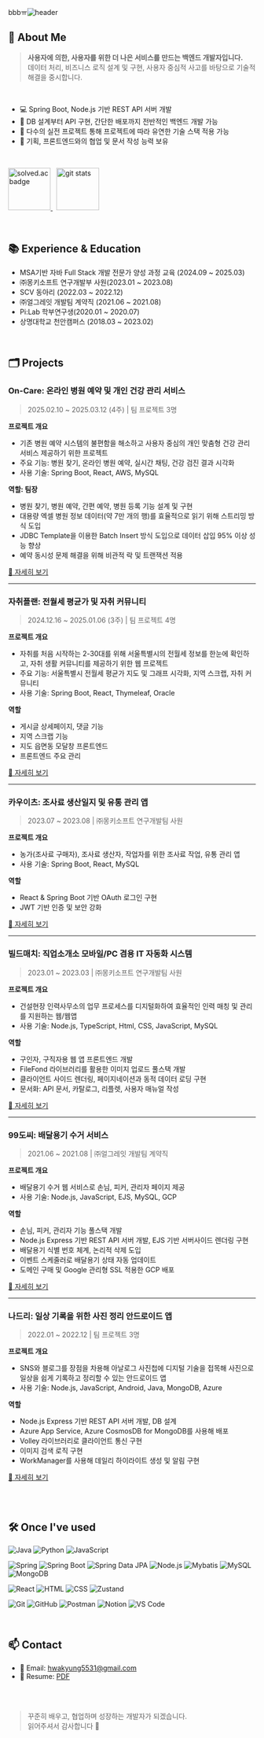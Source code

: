 bbbㅠ![header](https://capsule-render.vercel.app/api?type=waving&height=180&color=gradient&text=HwaKyung's%20portfolio&fontAlignY=36&fontSize=30&section=header&reversal=false&textBg=false&fontColor=FFF)


## 👋 About Me
> **사용자에 의한, 사용자를 위한 더 나은 서비스를 만드는 백엔드 개발자입니다.** </br>
> 데이터 처리, 비즈니스 로직 설계 및 구현, 사용자 중심적 사고를 바탕으로 기술적 해결을 중시합니다.

</br>

- 💻 Spring Boot, Node.js 기반 REST API 서버 개발
- 🌱 DB 설계부터 API 구현, 간단한 배포까지 전반적인 백엔드 개발 가능
- 💪 다수의 실전 프로젝트 통해 프로젝트에 따라 유연한 기술 스택 적용 가능
- 💬 기획, 프론트엔드와의 협업 및 문서 작성 능력 보유

</br>

<p>
  <a href="https://solved.ac/hwakyung99" rel="noopener noreferrer nofollow">
    <img src="http://mazassumnida.wtf/api/v2/generate_badge?boj=hwakyung99" alt="solved.ac badge" style="height: 9vw;"/>
  </a>
  &nbsp;
  <img src="https://github-readme-stats.vercel.app/api?username=hwakyung99&count_private=true&show_icons=true" alt="git stats" style="height: 9vw;"/>
</p>

<br />

## 📚 Experience & Education
- MSA기반 자바 Full Stack 개발 전문가 양성 과정 교육 (2024.09 ~ 2025.03)
- ㈜몽키소프트 연구개발부 사원(2023.01 ~ 2023.08)
- SCV 동아리 (2022.03 ~ 2022.12)
- ㈜얼그레잇 개발팀 계약직 (2021.06 ~ 2021.08)
- Pi:Lab 학부연구생(2020.01 ~ 2020.07)
- 상명대학교 천안캠퍼스 (2018.03 ~ 2023.02)

<br />

## 🗂️ Projects

### On-Care: 온라인 병원 예약 및 개인 건강 관리 서비스
> 2025.02.10 ~ 2025.03.12 (4주) | 팀 프로젝트 3명

**프로젝트 개요**
- 기존 병원 예약 시스템의 불편함을 해소하고 사용자 중심의 개인 맞춤형 건강 관리 서비스 제공하기 위한 프로젝트
- 주요 기능: 병원 찾기, 온라인 병원 예약, 실시간 채팅, 건강 검진 결과 시각화
- 사용 기술: Spring Boot, React, AWS, MySQL

**역할: 팀장**
- 병원 찾기, 병원 예약, 간편 예약, 병원 등록 기능 설계 및 구현
- 대용량 엑셀 병원 정보 데이터(약 7만 개의 행)를 효율적으로 읽기 위해 스트리밍 방식 도입
- JDBC Template을 이용한 Batch Insert 방식 도입으로 데이터 삽입 95% 이상 성능 향상
- 예약 동시성 문제 해결을 위해 비관적 락 및 트랜잭션 적용

[🔗 자세히 보기](OnCare/README.md)

---

### 자취플랜: 전월세 평균가 및 자취 커뮤니티
> 2024.12.16 ~ 2025.01.06 (3주) | 팀 프로젝트 4명

**프로젝트 개요**
- 자취를 처음 시작하는 2-30대를 위해 서울특별시의 전월세 정보를 한눈에 확인하고, 자취 생활 커뮤니티를 제공하기 위한 웹 프로젝트
- 주요 기능: 서울특별시 전월세 평균가 지도 및 그래프 시각화, 지역 스크랩, 자취 커뮤니티
- 사용 기술: Spring Boot, React, Thymeleaf, Oracle

**역할**
- 게시글 상세페이지, 댓글 기능
- 지역 스크랩 기능
- 지도 읍면동 모달창 프론트엔드
- 프론트엔드 주요 관리

[🔗 자세히 보기](https://github.com/hwakyung99/JachuiPlan.git)

---

### 카우이츠: 조사료 생산일지 및 유통 관리 앱
>  2023.07 ~ 2023.08 | ㈜몽키소프트 연구개발팀 사원

**프로젝트 개요**
- 농가(조사료 구매자), 조사료 생산자, 작업자를 위한 조사료 작업, 유통 관리 앱
- 사용 기술: Spring Boot, React, MySQL

**역할**
- React & Spring Boot 기반 OAuth 로그인 구현
- JWT 기반 인증 및 보안 강화

[🔗 자세히 보기](CowEats/README.md)

---

### 빌드매치: 직업소개소 모바일/PC 겸용 IT 자동화 시스템
> 2023.01 ~ 2023.03 | ㈜몽키소프트 연구개발팀 사원

**프로젝트 개요**
- 건설현장 인력사무소의 업무 프로세스를 디지털화하여 효율적인 인력 매칭 및 관리를 지원하는 웹/웹앱
- 사용 기술: Node.js, TypeScript, Html, CSS, JavaScript, MySQL
  
**역할**
- 구인자, 구직자용 웹 앱 프론트엔드 개발
- FileFond 라이브러리를 활용한 이미지 업로드 풀스택 개발
- 클라이언트 사이드 렌더링, 페이지네이션과 동적 데이터 로딩 구현
- 문서화: API 문서, 카탈로그, 리플렛, 사용자 매뉴얼 작성

[🔗 자세히 보기](BuildMatch/README.md)

---

### 99도씨: 배달용기 수거 서비스
>  2021.06 ~ 2021.08 | ㈜얼그레잇 개발팀 계약직

**프로젝트 개요**
- 배달용기 수거 웹 서비스로 손님, 피커, 관리자 페이지 제공
- 사용 기술: Node.js, JavaScript, EJS, MySQL, GCP
  
**역할**
- 손님, 피커, 관리자 기능 풀스택 개발
- Node.js Express 기반 REST API 서버 개발, EJS 기반 서버사이드 렌더링 구현
- 배달용기 식별 번호 체계, 논리적 삭제 도입
- 이벤트 스케줄러로 배달용기 상태 자동 업데이트
- 도메인 구매 및 Google 관리형 SSL 적용한 GCP 배포

[🔗 자세히 보기](99celsius/README.md)

---

### 나드리: 일상 기록을 위한 사진 정리 안드로이드 앱
> 2022.01 ~ 2022.12 | 팀 프로젝트 3명

**프로젝트 개요**
- SNS와 블로그를 장점을 차용해 아날로그 사진첩에 디지털 기술을 접목해 사진으로 일상을 쉽게 기록하고 정리할 
수 있는 안드로이드 앱
- 사용 기술: Node.js, JavaScript, Android, Java, MongoDB, Azure

**역할**
- Node.js Express 기반 REST API 서버 개발, DB 설계
- Azure App Service, Azure CosmosDB for MongoDB를 사용해 배포
- Volley 라이브러리로 클라이언트 통신 구현
- 이미지 검색 로직 구현
- WorkManager를 사용해 데일리 하이라이트 생성 및 알림 구현

[🔗 자세히 보기](https://github.com/hwakyung99/nadri-back-end.git)

<br /><br />


## 🛠️ Once I've used

![Java](https://img.shields.io/badge/Java-007396?style=flat&logo=java&logoColor=white)
![Python](https://img.shields.io/badge/Python-3776AB?style=flat&logo=python&logoColor=white)
![JavaScript](https://img.shields.io/badge/JavaScript-F7DF1E?style=flat&logo=javascript&logoColor=black)

![Spring](https://img.shields.io/badge/Spring-6DB33F?style=flat&logo=spring&logoColor=white)
![Spring Boot](https://img.shields.io/badge/Spring%20Boot-6DB33F?style=flat&logo=spring-boot&logoColor=white)
![Spring Data JPA](https://img.shields.io/badge/Spring_Data_JPA-6DB33F?style=flat)
![Node.js](https://img.shields.io/badge/Node.js-5FA04E?style=flat&logo=node.js&logoColor=white)
![Mybatis](https://img.shields.io/badge/Mybatis-59666C?style=flat)
![MySQL](https://img.shields.io/badge/MySQL-4479A1?style=flat&logo=mysql&logoColor=white)
![MongoDB](https://img.shields.io/badge/MongoDB-47A248?style=flat&logo=mongodb&logoColor=white)

![React](https://img.shields.io/badge/React-61DAFB?style=flat&logo=react&logoColor=black)
![HTML](https://img.shields.io/badge/HTML5-E34F26?style=flat&logo=html5&logoColor=white)
![CSS](https://img.shields.io/badge/CSS3-1572B6?style=flat&logo=css3&logoColor=white)
![Zustand](https://img.shields.io/badge/Zustand-59666C?style=flat)

![Git](https://img.shields.io/badge/Git-F05032?style=flat&logo=git&logoColor=white)
![GitHub](https://img.shields.io/badge/GitHub-181717?style=flat&logo=github&logoColor=white)
![Postman](https://img.shields.io/badge/Postman-FF6C37?style=flat&logo=postman&logoColor=white)
![Notion](https://img.shields.io/badge/Notion-000000?style=flat&logo=notion&logoColor=white)
![VS Code](https://img.shields.io/badge/VS_Code-3376CD?style=flat&logoColor=white)

<br />


## 📫 Contact

- 📧 Email: hwakyung5531@gmail.com
- 📁 Resume: [PDF](https://drive.google.com/file/d/1AL3LAeCKHBLgQ-P3lE_YsSdkBsLzIcWT/view?usp=sharing)

<br /><br />

> 꾸준히 배우고, 협업하며 성장하는 개발자가 되겠습니다.  
> 읽어주셔서 감사합니다 🙏
